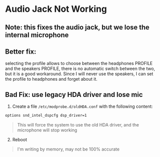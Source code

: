 # Audio Jack Not Working
## Note: this fixes the audio jack, but we lose the internal microphone

## Better fix: 
selecting the profile allows to choose between the headphones PROFILE and the speakers PROFILE,
there is no automatic switch between the two, but it is a good workaround. Since I will never use
the speakers, I can set the profile to headphones and forget about it.



## Bad Fix: use legacy HDA driver and lose mic

1. Create a file `/etc/modprobe.d/oldHDA.conf` with the following content:
```bash
options snd_intel_dspcfg dsp_driver=1
```
> This will force the system to use the old HDA driver, and the microphone will stop working
2. Reboot

> I'm writing by memory, may not be 100% accurate